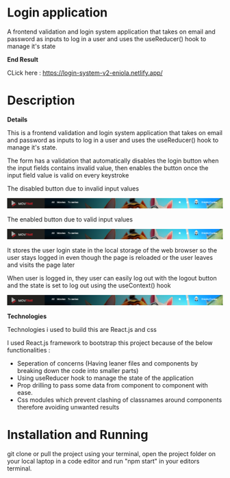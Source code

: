 # Login  application

A frontend validation and login system application that takes on email and password as inputs to log in a user and uses the useReducer() hook to manage it's state

**End Result**

CLick here : https://login-system-v2-eniola.netlify.app/

# Description

**Details**

This is a frontend validation and login system application that takes on email and password as inputs to log in a user and uses the useReducer() hook to manage it's state.

The form has a validation that automatically disables the login button when the input fields contains invalid value, then enables the button once the input field value is valid on every keystroke

The disabled button due to invalid input values

![Form](https://github.com/Eniola-Codes/MovTime-Movie-App/blob/main/public/Assets/Images/nav.png?raw=true)

The enabled button due to valid input values

![Form](https://github.com/Eniola-Codes/MovTime-Movie-App/blob/main/public/Assets/Images/nav.png?raw=true)

It stores the user login state in the local storage of the web browser so the user stays logged in even though the page is reloaded or the user leaves and visits the page later

When user is logged in, they user can easily log out with the logout button and the state is set to log out using the useContext() hook

![Log out](https://github.com/Eniola-Codes/MovTime-Movie-App/blob/main/public/Assets/Images/nav.png?raw=true)

**Technologies**

Technologies i used to build this are React.js and css

I used React.js framework to bootstrap this project because of the below functionalities : 

- Seperation of concerns (Having leaner files and components by breaking down the code into smaller parts)
- Using useReducer hook to manage the state of the application
- Prop drilling to pass some data from component to component with ease.
- Css modules which prevent clashing of classnames around components therefore avoiding unwanted results

# Installation and Running

git clone or pull the project using your terminal, open the project folder on your local laptop in a code editor and run "npm start" in your editors terminal.

